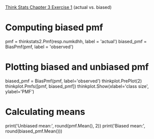 [Think Stats Chapter 3 Exercise 1](http://greenteapress.com/thinkstats2/html/thinkstats2004.html#toc31) (actual vs. biased)

# Computing biased pmf
pmf = thinkstats2.Pmf(resp.numkdhh, label = 'actual')
biased_pmf = BiasPmf(pmf, label = 'observed')

# Plotting biased and unbiased pmf
biased_pmf = BiasPmf(pmf, label='observed')
thinkplot.PrePlot(2)
thinkplot.Pmfs([pmf, biased_pmf])
thinkplot.Show(xlabel='class size', ylabel='PMF')

# Calculating means
print('Unbiased mean:', round(pmf.Mean(), 2))
print('Biased mean:', round(biased_pmf.Mean()))
